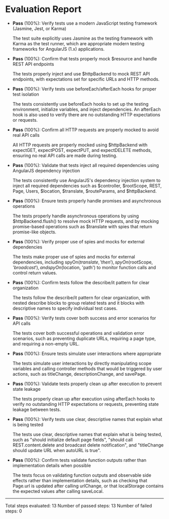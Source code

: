 # Evaluation Report

- **Pass** (100%): Verify tests use a modern JavaScript testing framework (Jasmine, Jest, or Karma)
  
  The test suite explicitly uses Jasmine as the testing framework with Karma as the test runner, which are appropriate modern testing frameworks for AngularJS (1.x) applications.

- **Pass** (100%): Confirm that tests properly mock $resource and handle REST API endpoints
  
  The tests properly inject and use $httpBackend to mock REST API endpoints, with expectations set for specific URLs and HTTP methods.

- **Pass** (100%): Verify tests use beforeEach/afterEach hooks for proper test isolation
  
  The tests consistently use beforeEach hooks to set up the testing environment, initialize variables, and inject dependencies. An afterEach hook is also used to verify there are no outstanding HTTP expectations or requests.

- **Pass** (100%): Confirm all HTTP requests are properly mocked to avoid real API calls
  
  All HTTP requests are properly mocked using $httpBackend with expectGET, expectPOST, expectPUT, and expectDELETE methods, ensuring no real API calls are made during testing.

- **Pass** (100%): Validate that tests inject all required dependencies using AngularJS dependency injection
  
  The tests consistently use AngularJS's dependency injection system to inject all required dependencies such as $controller, $rootScope, REST, Page, Users, $location, $translate, $routeParams, and $httpBackend.

- **Pass** (100%): Ensure tests properly handle promises and asynchronous operations
  
  The tests properly handle asynchronous operations by using $httpBackend.flush() to resolve mock HTTP requests, and by mocking promise-based operations such as $translate with spies that return promise-like objects.

- **Pass** (100%): Verify proper use of spies and mocks for external dependencies
  
  The tests make proper use of spies and mocks for external dependencies, including spyOn($translate, 'then'), spyOn($rootScope, '$broadcast'), and spyOn($location, 'path') to monitor function calls and control return values.

- **Pass** (100%): Confirm tests follow the describe/it pattern for clear organization
  
  The tests follow the describe/it pattern for clear organization, with nested describe blocks to group related tests and it blocks with descriptive names to specify individual test cases.

- **Pass** (100%): Verify tests cover both success and error scenarios for API calls
  
  The tests cover both successful operations and validation error scenarios, such as preventing duplicate URLs, requiring a page type, and requiring a non-empty URL.

- **Pass** (100%): Ensure tests simulate user interactions where appropriate
  
  The tests simulate user interactions by directly manipulating scope variables and calling controller methods that would be triggered by user actions, such as titleChange, descriptionChange, and savePage.

- **Pass** (100%): Validate tests properly clean up after execution to prevent state leakage
  
  The tests properly clean up after execution using afterEach hooks to verify no outstanding HTTP expectations or requests, preventing state leakage between tests.

- **Pass** (100%): Verify tests use clear, descriptive names that explain what is being tested
  
  The tests use clear, descriptive names that explain what is being tested, such as "should initialize default page fields", "should call REST.content.delete and broadcast delete notification", and "titleChange should update URL when autoURL is true".

- **Pass** (100%): Confirm tests validate function outputs rather than implementation details when possible
  
  The tests focus on validating function outputs and observable side effects rather than implementation details, such as checking that Page.url is updated after calling urlChange, or that localStorage contains the expected values after calling saveLocal.

---

Total steps evaluated: 13
Number of passed steps: 13
Number of failed steps: 0
